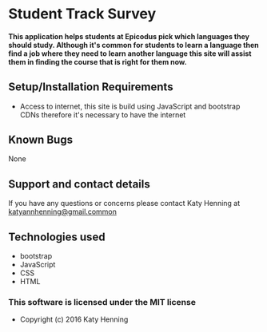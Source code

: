 # Student Track Survey

#### This application helps students at Epicodus pick which languages they should study. Although it's common for students to learn a language then find a job where they need to learn another language this site will assist them in finding the course that is right for them now.

## Setup/Installation Requirements

* Access to internet, this site is build using JavaScript and bootstrap CDNs therefore it's necessary to have the internet

## Known Bugs

None

## Support and contact details

If you have any questions or concerns please contact Katy Henning at katyannhenning@gmail.common

## Technologies used

* bootstrap
* JavaScript
* CSS
* HTML

### This software is licensed under the MIT license

* Copyright (c) 2016 Katy Henning
